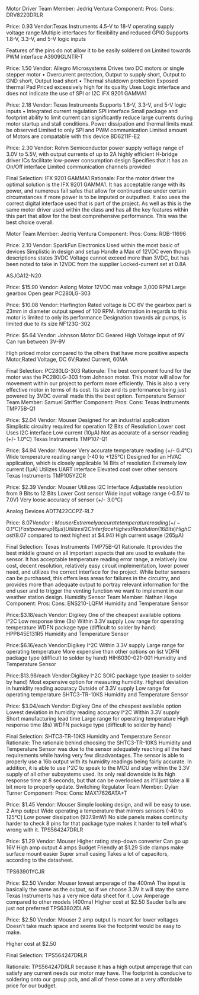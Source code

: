 Motor Driver
Team Member: Jedriq Ventura
Component:
Pros:
Cons:
DRV8220DRLR

Price: 0.93
Vendor:Texas Instruments
4.5-V to 18-V operating supply voltage range
Multiple interfaces for flexibility and reduced GPIO
Supports 1.8-V, 3.3-V, and 5-V logic inputs




Features of the pins do not allow it to be easily soldered on
Limited towards PWM interface
A3909GLNTR-T

Price: 1.50
Vendor: Allegro Microsystems
Drives two DC motors or single stepper motor
• Overcurrent protection, Output to supply short, Output to GND short, Output load short
• Thermal shutdown protection
Exposed thermal Pad
Priced excessively high for its quality
Uses Logic interface and does not indicate the use of SPI or I2C
IFX 9201 GAMMA1

Price: 2.18
Vendor: Texas Instruments
Supports 1.8-V, 3.3-V, and 5-V logic inputs • Integrated current regulation
SPI interface
Small package and footprint
ability to limit current can significantly reduce large currents during motor startup and stall conditions. 
Power dissipation and thermal limits must be observed
Limited to only SPI and PWM communication
Limited amount of Motors are compatable with this device
BD6211F-E2

Price: 2.30
Vendor: Rohm Semiconductor
 power supply voltage range of 3.0V to 5.5V, with output currents of up to 2A
 highly efficient H-bridge driver ICs facilitate low-power consumption design
Specifies that it has an On/Off interface
Limited communication channels provided


Final Selection: IFX 9201 GAMMA1
Rationale: For the motor driver the optimal solution is the IFX 9201 GAMMA1. It has acceptable range with its power, and numerous fail safes that allow for continued use under certain circumstances if more power is to be imputed or outputted. It also uses the correct digital interface used that is part of the project. As well as this is the same motor driver used within the class and has all the key features within this part that allow for the best comprehensive performance. This was the best choice overall. 

Motor
Team Member: Jedriq Ventura
Component:
Pros:
Cons:
ROB-11696

Price: 2.10
Vendor: SparkFun Electronics
Used within the most basic of devices
Simplistic in design and setup
Handle a Max of 12VDC even though descriptions states 3VDC
Voltage cannot exceed more than 3VDC, but has been noted to take in 12VDC from the supplier
Locked-current set at 0.8A


ASJGA12-N20

Price: $15.90
Vendor: Aslong Motor
12VDC max voltage
3,000 RPM
Large gearbox
Open gear
PC280LG-303

Price: $10.08
Vendor: Harfington
Rated voltage is DC 6V
 the gearbox part is 23mm in diameter
output speed of 100 RPM.
Information in regards to this motor is limited to only its performance
Designation towards air pumps, is limited due to its size
NF123G-302

Price: $5.64
Vendor: Johnson Motor
DC Geared 
High Voltage input of 9V
Can run between 3V-9V


High priced motor compared to the others that have more positive aspects
Motor,Rated Voltage, DC 6V;Rated Current,  60MA


Final Selection: PC280LG-303
Rationale: The best component found for the motor was the PC280LG-303 from Johnson motor. This motor will allow for movement within our project to perform more efficiently. This is also a very effective motor in terms of its cost. Its size and its performance being just powered by 3VDC overall made this the best option.
Temperature Sensor
Team Member: Samuel Striffler
Component:
Pros:
Cons:
Texas Instruments TMP75B-Q1

Price: $2.04
Vendor: Mouser
Designed for an industrial application
Simplistic circuitry required for operation
12 Bits of Resolution
Lower cost
Uses I2C interface
Low current (10µA)
Not as accurate of a sensor reading (+/- 1.0℃)
Texas Instruments
TMP107-Q1

Price: $4.94
Vendor: Mouser
Very accurate temperature reading (+/- 0.4℃)
Wide temperature reading range (-40 to +125℃)
Designed for an HVAC application, which is closely applicable
14 Bits of resolution
Extremely low current (1µA)
Utilizes UART interface
Elevated cost over other sensors
Texas Instruments
TMP105YZCR

Price: $2.39
Vendor: Mouser
Utilizes I2C Interface
Adjustable resolution from 9 Bits to 12 Bits
Lower Cost sensor
Wide input voltage range (-0.5V to 7.0V)
Very loose accuracy of sensor (+/- 3.0℃)


Analog Devices
ADT7422CCPZ-RL7

Price: $8.07
Vendor: Mouser
Extremely accurate temperature reading (+/- 0.1℃)
Fast power up (6µs)
Utilizes I2C Interface
Highest Resolution (16 Bits)
High Cost ($8.07 compared to next highest at $4.94)
High current usage (265µA)


Final Selection: Texas Instruments TMP75B-Q1
Rationale: It provides the best middle ground on all important aspects that are used to evaluate the sensor. It has acceptable temperature reading error range, a relatively low cost, decent resolution, relatively easy circuit implementation, lower power need, and utilizes the correct interface for the project. While better sensors can be purchased, this offers less areas for failures in the circuitry, and provides more than adequate output to portray relevant information for the end user and to trigger the venting function we want to implement in our weather station design. 
Humidity Sensor
Team Member: Nathan Hoge
Component:
Pros:
Cons:
ENS210-LQFM Humidity and Temperature Sensor

Price:$3.18/each
Vendor: Digikey
One of the cheapest available options
I^2C
Low response time (3s)
Within 3.3V supply
Low range for operating temperature
WDFN package type (difficult to solder by hand)
HPP845E131R5 Humidity and Temperature Sensor

Price:$6.16/each
Vendor:Digikey
I^2C
Within 3.3V supply
Large range for operating temperature
More expensive than other options on list
VDFN package type (difficult to solder by hand)
HIH6030-021-001 Humidity and Temperature Sensor

Price:$13.98/each
Vendor:Digikey
I^2C
SOIC package type (easier to solder by hand)
Most expensive option for measuring humidity.
Highest deviation in humidity reading accuracy
Outside of 3.3V supply
Low range for operating temperature
SHTC3-TR-10KS Humidity and Temperature Sensor

Price: $3.04/each
Vendor: Digikey
One of the cheapest available option
Lowest deviation in humidity reading accuracy
I^2C
Within 3.3V supply
Short manufacturing lead time
Large range for operating temperature
High response time (8s)
WDFN package type (difficult to solder by hand)


Final Selection: SHTC3-TR-10KS Humidity and Temperature Sensor
Rationale: The rationale behind choosing the SHTC3-TR-10KS Humidity and Temperature Sensor was due to the sensor adequately reaching all the hard requirements while having very few disadvantages. The sensor is able to properly use a 16b output with its humidity readings being fairly accurate. In addition, it is able to use I^2C to speak to the MCU and stay within the 3.3V supply of all other subsystems used. Its only real downside is its high response time at 8 seconds, but that can be overlooked as it’ll just take a lil bit more to properly update.
Switching Regulator
Team Member: Dylan Turner
Component:
Pros:
Cons:
MAX17626ATA+T



Price: $1.45
Vendor: Mouser
Simple looking design, and will be easy to use.
2 Amp output 
Wide operating a temperature that mirrors sensors (-40 to 125℃)
Low power dissipation (937.9mW)
No side panels makes continuity harder to check
8 pins for that package type makes it harder to tell what's wrong with it.
TPS564247DRLR




Price: $1.29 
Vendor: Mouser
Higher rating step-down converter
Can go up 16V 
High amp output 4 amps
Budget Friendly at $1.29
Side clamps make surface mount easier
Super small casing 
Takes a lot of capacitors, according to the datasheet.




TPS63901YCJR


Price: $2.50
Vendor: Mouser
lowest amperage of the 400mA 
The input is basically the same as the output, so if we choose 3.3V it will stay the same
Texas Instruments has a very nice data sheet for it.
Low Amperage compared to other models (400ma)
Higher cost at $2.50
Sauder balls are just not preferred 
TPS63802DLAR


Price: $2.50
Vendor: Mouser
2 amp output
Is meant for lower voltages 
Doesn’t take much space and seems like the footprint would be easy to make.


Higher cost at $2.50

Final Selection: TPS564247DRLR

Rationale: TPS564247DRLR because it has a high output amperage that can satisfy any current needs our motor may have. The footprint is conducive to soldering onto our group pcb, and all of these come at a very affordable price for our budget.

